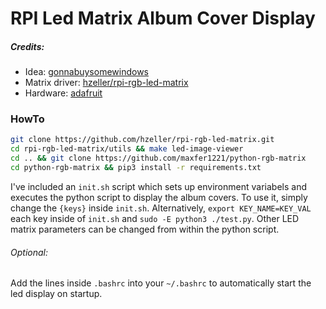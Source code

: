 # RPI Led Matrix Album Cover Display
##### Credits:
- Idea: [gonnabuysomewindows](https://www.reddit.com/r/raspberry_pi/comments/ombwwg/my_64x64_rgb_led_matrix_album_art_display_pi_3b/)
- Matrix driver: [hzeller/rpi-rgb-led-matrix](https://github.com/hzeller/rpi-rgb-led-matrix)
- Hardware: [adafruit](https://learn.adafruit.com/adafruit-rgb-matrix-bonnet-for-raspberry-pi/driving-matrices)
### HowTo
```sh
git clone https://github.com/hzeller/rpi-rgb-led-matrix.git
cd rpi-rgb-led-matrix/utils && make led-image-viewer
cd .. && git clone https://github.com/maxfer1221/python-rgb-matrix
cd python-rgb-matrix && pip3 install -r requirements.txt
```
I've included an `init.sh` script which sets up environment variabels and executes the python script to display the album covers. To use it, simply change the `{keys}` inside `init.sh`.
Alternatively, `export KEY_NAME=KEY_VAL` each key inside of `init.sh` and `sudo -E python3 ./test.py`.
Other LED matrix parameters can be changed from within the python script.
###### Optional:
Add the lines inside `.bashrc` into your `~/.bashrc` to automatically start the led display on startup.
